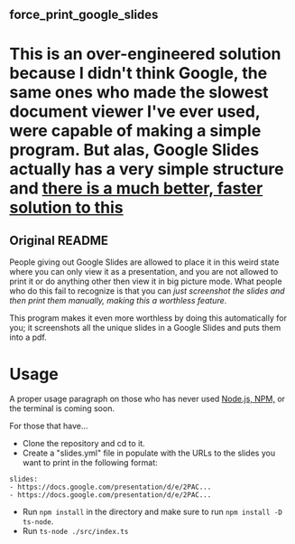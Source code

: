 ## force_print_google_slides

# This is an over-engineered solution because I didn't think Google, the same ones who made the slowest document viewer I've ever used, were capable of making a simple program. But alas, Google Slides actually has a very simple structure and [there is a much better, faster solution to this](https://stackoverflow.com/questions/31662455/how-to-download-google-slides-as-images)

## Original README

People giving out Google Slides are allowed to place it in this weird state where you can only view it as a presentation, and you are not allowed to print it or do anything other then view it in big picture mode. What people who do this fail to recognize is that you can *just screenshot the slides and then print them manually, making this a worthless feature*.

This program makes it even more worthless by doing this automatically for you; it screenshots all the unique slides in a Google Slides and puts them into a pdf.

# Usage

A proper usage paragraph on those who has never used [Node.js, NPM,](https://nodejs.org/en/download/) or the terminal is coming soon.

For those that have...
- Clone the repository and cd to it.
- Create a "slides.yml" file in populate with the URLs to the slides you want to print in the following format:
```
slides:
- https://docs.google.com/presentation/d/e/2PAC...
- https://docs.google.com/presentation/d/e/2PAC...
```
- Run `npm install` in the directory and make sure to run `npm install -D ts-node`. 
- Run `ts-node ./src/index.ts`
